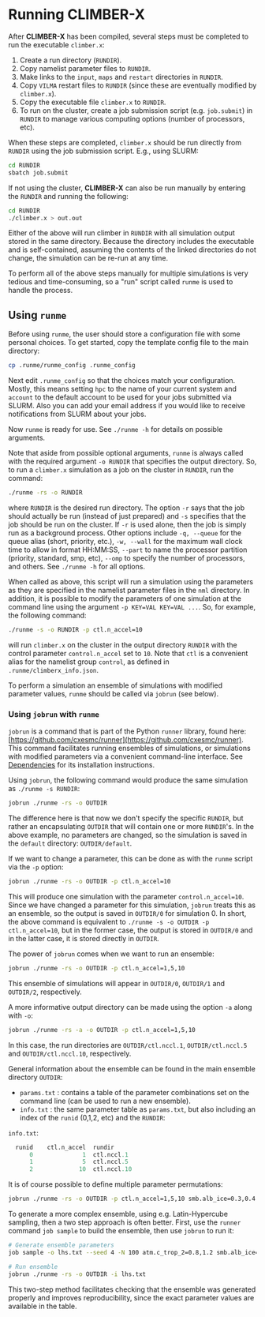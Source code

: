 # Running CLIMBER-X

After **CLIMBER-X** has been compiled, several steps must be completed to run the executable `climber.x`:

1. Create a run directory (`RUNDIR`).
2. Copy namelist parameter files to `RUNDIR`.
3. Make links to the `input`, `maps` and `restart` directories in `RUNDIR`.
4. Copy `VILMA` restart files to `RUNDIR` (since these are eventually modified by `climber.x`).
5. Copy the executable file `climber.x` to `RUNDIR`.
6. To run on the cluster, create a job submission script (e.g. `job.submit`) in `RUNDIR` to manage various computing options (number of processors, etc).

When these steps are completed, `climber.x` should be run directly from `RUNDIR` using the job submission script. E.g., using SLURM:

```bash
cd RUNDIR
sbatch job.submit
```

If not using the cluster, **CLIMBER-X** can also be run manually by entering the `RUNDIR` and running the following:

```bash
cd RUNDIR
./climber.x > out.out
```

Either of the above will run climber in `RUNDIR` with all simulation output stored in the same directory. Because the directory includes the executable and is self-contained, assuming the contents of the linked directories do not change, the simulation can be re-run at any time.

To perform all of the above steps manually for multiple simulations is very tedious and time-consuming, so a "run" script called `runme` is used to handle the process.

## Using `runme`

Before using `runme`, the user should store a configuration file with some personal choices. To get started, copy the template config file to the main directory:

```bash
cp .runme/runme_config .runme_config
```

Next edit `.runme_config` so that the choices match your configuration. Mostly, this means setting `hpc` to the name of your current system and `account` to the default account to be used for your jobs submitted via SLURM. Also you can add your email address if you would like to receive notifications from SLURM about your jobs.

Now `runme` is ready for use. See `./runme -h` for details on possible arguments.

Note that aside from possible optional arguments, `runme` is always called with the required argument `-o RUNDIR` that specifies the output directory. So, to run a `climber.x` simulation as a job on the cluster in `RUNDIR`, run the command:

```bash
./runme -rs -o RUNDIR
```

where `RUNDIR` is the desired run directory. The option `-r` says that the job should actually be run (instead of just prepared) and `-s` specifies that the job should be run on the cluster. If `-r` is used alone, then the job is simply run as a background process. Other options include `-q, --queue` for the queue alias (short, priority, etc.), `-w, --wall` for the maximum wall clock time to allow in format HH:MM:SS, `--part` to name the processor partition (priority, standard, smp, etc), `--omp` to specify the number of processors, and others. See `./runme -h` for all options.

When called as above, this script will run a simulation using the parameters as they are specified in the namelist parameter files in the `nml` directory. In addition, it is possible to modify the parameters of one simulation at the command line using the argument `-p KEY=VAL KEY=VAL ...`. So, for example, the following command:

```bash
./runme -s -o RUNDIR -p ctl.n_accel=10
```

will run `climber.x` on the cluster in the output directory `RUNDIR` with the control parameter `control.n_accel` set to `10`. Note that `ctl` is a convenient alias for the namelist group `control`, as defined in `.runme/climberx_info.json`.

To perform a simulation an ensemble of simulations with modified parameter values, `runme` should be called via `jobrun` (see below).

### Using `jobrun` with `runme`

`jobrun` is a command that is part of the Python `runner` library, found here:
[https://github.com/cxesmc/runner](https://github.com/cxesmc/runner). This command facilitates running ensembles of simulations, or simulations with modified parameters via a convenient command-line interface. See [Dependencies](dependencies.md) for its installation instructions.

Using `jobrun`, the following command would produce the same simulation as `./runme -s RUNDIR`:

```bash
jobrun ./runme -rs -o OUTDIR
```

The difference here is that now we don't specify the specific `RUNDIR`, but rather an encapsulating `OUTDIR` that will contain one or more `RUNDIR`'s. In the above example, no parameters are changed, so the simulation is saved in the `default` directory: `OUTDIR/default`.

If we want to change a parameter, this can be done as with the `runme` script via the `-p` option:

```bash
jobrun ./runme -rs -o OUTDIR -p ctl.n_accel=10
```

This will produce one simulation with the parameter `control.n_accel=10`. Since we have changed a parameter for this simulation, `jobrun` treats this as an ensemble, so the output is saved in `OUTDIR/0` for simulation 0. In short, the above command is equivalent to `./runme -s -o OUTDIR -p ctl.n_accel=10`, but in the former case, the output is stored in `OUTDIR/0` and in the latter case, it is stored directly in `OUTDIR`.

The power of `jobrun` comes when we want to run an ensemble:

```bash
jobrun ./runme -rs -o OUTDIR -p ctl.n_accel=1,5,10
```

This ensemble of simulations will appear in `OUTDIR/0`, `OUTDIR/1` and `OUTDIR/2`, respectively.

A more informative output directory can be made using the option `-a` along with `-o`:

```bash
jobrun ./runme -rs -a -o OUTDIR -p ctl.n_accel=1,5,10
```

In this case, the run directories are `OUTDIR/ctl.nccl.1`, `OUTDIR/ctl.nccl.5` and `OUTDIR/ctl.nccl.10`, respectively.

General information about the ensemble can be found in the main ensemble directory `OUTDIR`:

- `params.txt` : contains a table of the parameter combinations set on the command line (can be used to run a new ensemble).
- `info.txt` : the same parameter table as `params.txt`, but also including an index of the `runid` (0,1,2, etc) and the `RUNDIR`:

`info.txt`:

```python
  runid    ctl.n_accel  rundir
      0              1  ctl.nccl.1
      1              5  ctl.nccl.5
      2             10  ctl.nccl.10
```

It is of course possible to define multiple parameter permutations:

```bash
jobrun ./runme -rs -o OUTDIR -p ctl.n_accel=1,5,10 smb.alb_ice=0.3,0.4
```

To generate a more complex ensemble, using e.g. Latin-Hypercube sampling, then a two step approach is often better. First, use the `runner` command `job sample` to build the ensemble, then use `jobrun` to run it:

```bash
# Generate ensemble parameters
job sample -o lhs.txt --seed 4 -N 100 atm.c_trop_2=0.8,1.2 smb.alb_ice=0.3,0.4

# Run ensemble
jobrun ./runme -rs -o OUTDIR -i lhs.txt
```

This two-step method facilitates checking that the ensemble was generated properly and improves reproducibility, since the exact parameter values are available in the table.

